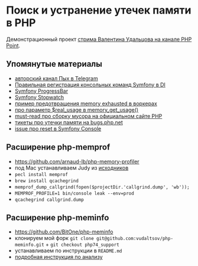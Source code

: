 # Поиск и устранение утечек памяти в PHP
Демонстрационный проект [стрима Валентина Удальцова на канале PHP Point](https://youtu.be/NNMp-97rk9c).

## Упомянутые материалы
* [авторский канал Пых в Telegram](https://t.me/phpyh)
* [Правильная регистрация консольных команд Symfony в DI](https://medium.com/phpyh/%D0%BF%D1%80%D0%B0%D0%B2%D0%B8%D0%BB%D1%8C%D0%BD%D0%B0%D1%8F-%D1%80%D0%B5%D0%B3%D0%B8%D1%81%D1%82%D1%80%D0%B0%D1%86%D0%B8%D1%8F-%D0%BA%D0%BE%D0%BD%D1%81%D0%BE%D0%BB%D1%8C%D0%BD%D1%8B%D1%85-%D0%BA%D0%BE%D0%BC%D0%B0%D0%BD%D0%B4-%D0%B2-symfony-di-f7536c254926)
* [Symfony ProgressBar](https://symfony.com/doc/current/components/console/helpers/progressbar.html)
* [Symfony Stopwatch](https://symfony.com/doc/current/components/stopwatch.html)
* [пример предотвращения memory exhausted в воркерах](https://github.com/happy-inc-tech/worker/blob/11ce5d635cd6248de110e7775b9a2a2fe600b764/src/MemoryInterrupter.php)
* [про параметр $real_usage в memory_get_usage()](https://alexwebdevelop.com/monitor-script-memory-usage/#real-usage)
* [must-read про сборку мусора на официальном сайте PHP](https://www.php.net/manual/ru/features.gc.php)
* [тикеты про утечки памяти на bugs.php.net](https://www.google.com/search?q=site%3Abugs.php.net+memory+leak)
* [issue про reset в Symfony Console](https://github.com/symfony/symfony/pull/32418)

## Расширение php-memprof
* https://github.com/arnaud-lb/php-memory-profiler
* под Mac устанавливаем Judy из [исходников](https://sourceforge.net/projects/judy/)
* `pecl install memprof`
* `brew install qcachegrind`
* `memprof_dump_callgrind(fopen($projectDir.'callgrind.dump', 'wb'));`
* `MEMPROF_PROFILE=1 bin/console leak --env=prod`
* `qcachegrind callgrind.dump`

## Расширение php-meminfo
* https://github.com/BitOne/php-meminfo
* клонируем мой форк `git clone git@github.com:vudaltsov/php-meminfo.git` + `git checkout php74_support`
* устанавливаем по инструкции в `README.md`
* [подробная инструкция по анализу](https://github.com/BitOne/php-meminfo/blob/master/doc/hunting_down_memory_leaks.md)
